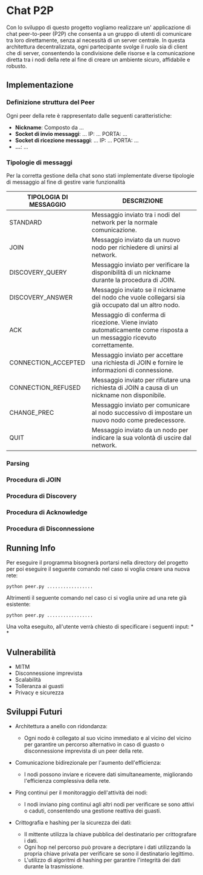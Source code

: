# Chat P2P
Con lo sviluppo di questo progetto vogliamo realizzare un' applicazione di chat peer-to-peer (P2P) che consenta a un gruppo di utenti di comunicare tra loro direttamente, senza al necessità di un server centrale. In questa architettura decentralizzata, ogni partecipante svolge il ruolo sia di client che di server, consentendo la condivisione delle risorse e la comunicazione diretta tra i nodi della rete al fine di creare un ambiente sicuro, affidabile e robusto.

## Implementazione

### Definizione struttura del Peer
Ogni peer della rete è rappresentato dalle seguenti caratteristiche:
- **Nickname**: Composto da ...
- **Socket di invio messaggi**: ... IP: ... PORTA: ...
- **Socket di ricezione messaggi**: ... IP: ... PORTA: ...
- **...**: ...
### Tipologie di messaggi
Per la corretta gestione della chat sono stati implementate diverse tipologie di messaggio al fine di gestire varie funzionalità

| TIPOLOGIA DI MESSAGGIO | DESCRIZIONE                                                                                                            |
|------------------------|------------------------------------------------------------------------------------------------------------------------|
| STANDARD               | Messaggio inviato tra i nodi del network per la normale comunicazione.                                                 |
| JOIN                   | Messaggio inviato da un nuovo nodo per richiedere di unirsi al network.                                                |
| DISCOVERY_QUERY        | Messaggio inviato per verificare la disponibilità di un nickname durante la procedura di JOIN.                         |
| DISCOVERY_ANSWER       | Messaggio inviato se il nickname del nodo che vuole collegarsi sia già occupato dal un altro nodo.                     |
| ACK                    | Messaggio di conferma di ricezione. Viene inviato automaticamente come risposta a un messaggio ricevuto correttamente. |
| CONNECTION_ACCEPTED    | Messaggio inviato per accettare una richiesta di JOIN e fornire le informazioni di connessione.                        |
| CONNECTION_REFUSED     | Messaggio inviato per rifiutare una richiesta di JOIN a causa di un nickname non disponibile.                          |
| CHANGE_PREC            | Messaggio inviato per comunicare al nodo successivo di impostare un nuovo nodo come predecessore.                      |
| QUIT                   | Messaggio inviato da un nodo per indicare la sua volontà di uscire dal network.                                        |
### Parsing

### Procedura di JOIN

### Procedura di Discovery

### Procedura di Acknowledge

### Procedura di Disconnessione


## Running Info
Per eseguire il programma bisognerà portarsi nella directory del progetto per poi eseguire il seguente comando nel caso si voglia creare una nuova rete:
```
python peer.py .................
```
Altrimenti il seguente comando nel caso ci si voglia unire ad una rete già esistente:
```
python peer.py .................
```
Una volta eseguito, all'utente verrà chiesto di specificare i seguenti input:
  * 
  * 


## Vulnerabilità

- MITM
- Disconnessione imprevista
- Scalabilità
- Tolleranza ai guasti
- Privacy e sicurezza


## Sviluppi Futuri
- Architettura a anello con ridondanza:
  - Ogni nodo è collegato al suo vicino immediato e al vicino del vicino per garantire un percorso alternativo in caso di guasto o disconnessione imprevista di un peer della rete.

- Comunicazione bidirezionale per l'aumento dell'efficienza:
  - I nodi possono inviare e ricevere dati simultaneamente, migliorando l'efficienza complessiva della rete.

- Ping continui per il monitoraggio dell'attività dei nodi:
  - I nodi inviano ping continui agli altri nodi per verificare se sono attivi o caduti, consentendo una gestione reattiva dei guasti.

- Crittografia e hashing per la sicurezza dei dati:
  - Il mittente utilizza la chiave pubblica del destinatario per crittografare i dati.
  - Ogni hop nel percorso può provare a decriptare i dati utilizzando la propria chiave privata per verificare se sono il destinatario legittimo.
  - L'utilizzo di algoritmi di hashing per garantire l'integrità dei dati durante la trasmissione.
